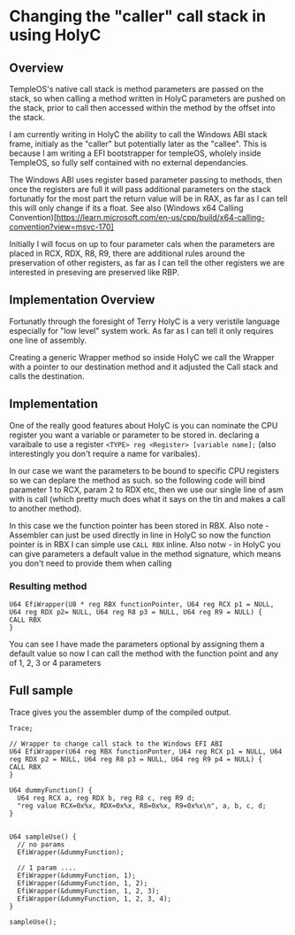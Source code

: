 # Changing the "caller" call stack in using HolyC 

## Overview
TempleOS's native call stack is method parameters are passed on the stack, so when calling a method written in HolyC parameters are pushed on the stack, prior to call then accessed within the method by the offset into the stack.

I am currently writing in HolyC the ability to call the Windows ABI stack frame, initialy as the "caller" but potentially later as the "callee". This is because I am writing a EFI bootstrapper for templeOS, wholely inside TempleOS, so fully self contained with no external dependancies.

The Windows ABI uses register based parameter passing to methods, then once the registers are full it will pass additional parameters on the stack fortunatly for the most part the return value will be in RAX, as far as I can tell this will only change if its a float.
See also (Windows x64 Calling Convention)[https://learn.microsoft.com/en-us/cpp/build/x64-calling-convention?view=msvc-170]

Initially I will focus on up to four parameter cals when the parameters are placed in RCX, RDX, R8, R9, there are additional rules around the preservation of other registers, as far as I can tell the other registers we are interested in preseving are preserved like RBP.

## Implementation Overview
Fortunatly through the foresight of Terry HolyC is a very veristile language especially for "low level" system work. As far as I can tell it only requires one line of assembly.

Creating a generic Wrapper method so inside HolyC we call the Wrapper with a pointer to our destination method and it adjusted the Call stack and calls the destination.

## Implementation
One of the really good features about HolyC is you can nominate the CPU register you want a variable or parameter to be stored in.
declaring a varaibale to use a register `<TYPE> reg <Register> [variable name];` (also interestingly you don't require a name for varibales).

In our case we want the parameters to be bound to specific CPU registers so we can deplare the method as such. so the following code will bind parameter 1 to RCX, param 2 to RDX etc, then we use our single line of asm with is call (which pretty much does what it says on the tin and makes a call to another method).

In this case we the function pointer has been stored in RBX.
Also note - Assembler can just be used directly in line in HolyC so now the function pointer is in RBX I can simple use `CALL RBX` inline. 
Also notw - in HolyC you can give parameters a default value in the method signature, which means you don't need to provide them when calling
### Resulting method 

```
U64 EfiWrapper(U8 * reg RBX functionPointer, U64 reg RCX p1 = NULL, U64 reg RDX p2= NULL, U64 reg R8 p3 = NULL, U64 reg R9 = NULL) {
CALL RBX
}
```
You can see I have made the parameters optional by assigning them a default value so now I can call the method with the function point and any of 1, 2, 3 or 4 parameters

## Full sample 
Trace gives you the assembler dump of the compiled output.
```
Trace;

// Wrapper to change call stack to the Windows EFI ABI
U64 EfiWrapper(U64 reg RBX functionPonter, U64 reg RCX p1 = NULL, U64 reg RDX p2 = NULL, U64 reg R8 p3 = NULL, U64 reg R9 p4 = NULL) {
CALL RBX
}

U64 dummyFunction() {
  U64 reg RCX a, reg RDX b, reg R8 c, reg R9 d;
  "reg value RCX=0x%x, RDX=0x%x, R8=0x%x, R9=0x%x\n", a, b, c, d;
}


U64 sampleUse() {
  // no params
  EfiWrapper(&dummyFunction);

  // 1 param ....
  EfiWrapper(&dummyFunction, 1);
  EfiWrapper(&dummyFunction, 1, 2);
  EfiWrapper(&dummyFunction, 1, 2, 3);
  EfiWrapper(&dummyFunction, 1, 2, 3, 4);
}

sampleUse();
```
